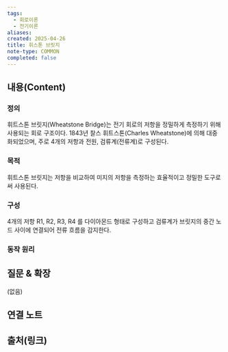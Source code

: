 ```yaml
---
tags:
  - 회로이론
  - 전기이론
aliases: 
created: 2025-04-26
title: 휘스톤 브릿지
note-type: COMMON
completed: false
---
```


## 내용(Content)

### 정의

휘트스톤 브릿지(Wheatstone Bridge)는 전기 회로의 저항을 정밀하게 측정하기 위해 사용되는 회로 구조이다. 1843년 찰스 휘트스톤(Charles Wheatstone)에 의해 대중화되었으며, 주로 4개의 저항과 전원, 검류계(전류계)로 구성된다.

### 목적

휘트스톤 브릿지는 저항을 비교하여 미지의 저항을 측정하는 효율적이고 정밀한 도구로써 사용된다.


### 구성

4개의 저항 R1, R2, R3, R4 를 다이아몬드 형태로 구성하고 검류계가 브릿지의 중간 노드 사이에 연결되어 전류 흐름을 감지한다.

### 동작 원리

## 질문 & 확장

(없음)

## 연결 노트

## 출처(링크)

